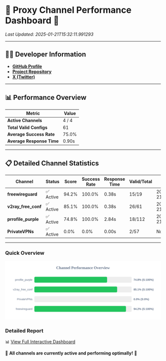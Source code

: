 # 🌟 Proxy Channel Performance Dashboard 🌟

_Last Updated: 2025-01-21T15:32:11.991293_

---

## 👩‍💻 Developer Information

- **[GitHub Profile](https://github.com/4n0nymou3)**  
- **[Project Repository](https://github.com/4n0nymou3/multi-proxy-config-fetcher)**  
- **[X (Twitter)](https://x.com/4n0nymou3)**  

---

## 📊 Performance Overview

| Metric                | Value       |
|-----------------------|-------------|
| **Active Channels**   | 4 / 4       |
| **Total Valid Configs** | 61          |
| **Average Success Rate** | 75.0%      |
| **Average Response Time** | 0.90s       |

---

## 📋 Detailed Channel Statistics

| Channel          | Status     | Score  | Success Rate | Response Time | Valid/Total | Last Success               |
|------------------|------------|--------|--------------|---------------|-------------|----------------------------|
| **freewireguard**  | ✅ Active  | 94.2%  | 100.0% | 0.38s         | 15/19       | 2025-01-21T15:32:11.988953 |
| **v2ray_free_conf**  | ✅ Active  | 85.1%  | 100.0% | 0.38s         | 26/61       | 2025-01-21T15:31:58.954047 |
| **prrofile_purple**  | ✅ Active  | 74.8%  | 100.0% | 2.84s         | 18/112       | 2025-01-21T15:31:58.531629 |
| **PrivateVPNs**  | ✅ Active  | 0.0%  | 0.0% | 0.00s         | 2/57       | None |

---

### Quick Overview
<div align="center">
  <a href="https://raw.githubusercontent.com/nullluser/NullRepo/refs/heads/main/assets/channel_stats_chart.svg">
    <img src="https://raw.githubusercontent.com/nullluser/NullRepo/refs/heads/main/assets/channel_stats_chart.svg" alt="Source Performance Statistics" width="800">
  </a>
</div>

### Detailed Report
📊 [View Full Interactive Dashboard](https://htmlpreview.github.io/?https://github.com/nullluser/NullRepo/blob/main/assets/performance_report.html)

🎉 **All channels are currently active and performing optimally!** 🎉
